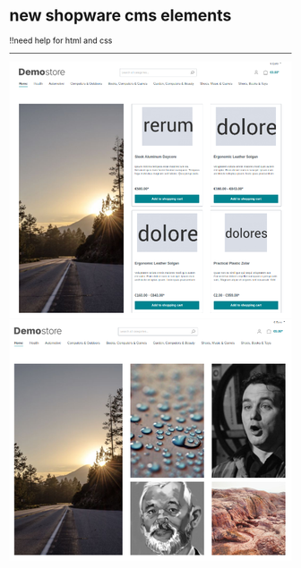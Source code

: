 # new shopware cms elements

!!need help for html and css

---------------------------------
![Example](./readme/Auswahl_423.png)
![Example](./readme/Auswahl_424.png)

 
